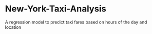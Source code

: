 # New-York-Taxi-Analysis
A regression model to predict taxi fares based on hours of the day and location
